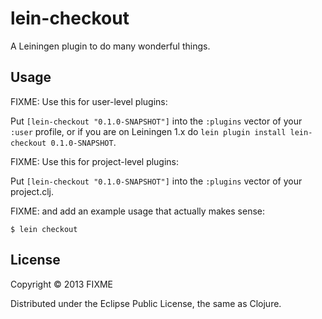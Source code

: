 # lein-checkout

A Leiningen plugin to do many wonderful things.

## Usage

FIXME: Use this for user-level plugins:

Put `[lein-checkout "0.1.0-SNAPSHOT"]` into the `:plugins` vector of your
`:user` profile, or if you are on Leiningen 1.x do `lein plugin install
lein-checkout 0.1.0-SNAPSHOT`.

FIXME: Use this for project-level plugins:

Put `[lein-checkout "0.1.0-SNAPSHOT"]` into the `:plugins` vector of your project.clj.

FIXME: and add an example usage that actually makes sense:

    $ lein checkout

## License

Copyright © 2013 FIXME

Distributed under the Eclipse Public License, the same as Clojure.
